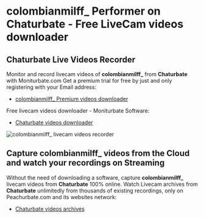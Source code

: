 # colombianmilff_ Performer on Chaturbate - Free LiveCam videos downloader

## Chaturbate Live Videos Recorder

Monitor and record livecam videos of **colombianmilff_** from **Chaturbate** with Moniturbate.com
Get a premium trial for free by just and only registering with your Email address:
* [colombianmilff_ Premium videos downloader](https://moniturbate.com/request-demo-licence-key.html)

Free livecam videos downloader - Moniturbate Software:
* [Chaturbate videos downloader](https://moniturbate.com/moniturbate-download-software.html)

![colombianmilff_ livecam videos recorder](https://peachurnet.com/templates/moniturbate-software.png)


## Capture colombianmilff_ videos from the Cloud and watch your recordings on Streaming

Without the need of downloading a software, capture **colombianmilff_** livecam videos from **Chaturbate** 100% online.
Watch Livecam archives from **Chaturbate** unlimitedly from thousands of existing recordings, only on Peachurbate.com and its websites network:
* [Chaturbate videos archives](https://peachurnet.com/)